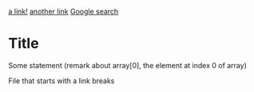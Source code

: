 
[a link!](https://something.com)
[another link](some-page.html)
[Google search](https://google.com)

# Title

Some statement (remark about array[0], the element at index 0 of array)

File that starts with a link breaks
